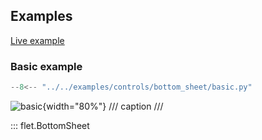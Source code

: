 ## Examples

[Live example](https://flet-controls-gallery.fly.dev/dialogs/bottomsheet)

### Basic example

```python
--8<-- "../../examples/controls/bottom_sheet/basic.py"
```

![basic](../../examples/controls/bottom_sheet/media/basic.gif){width="80%"}
/// caption
///

::: flet.BottomSheet

